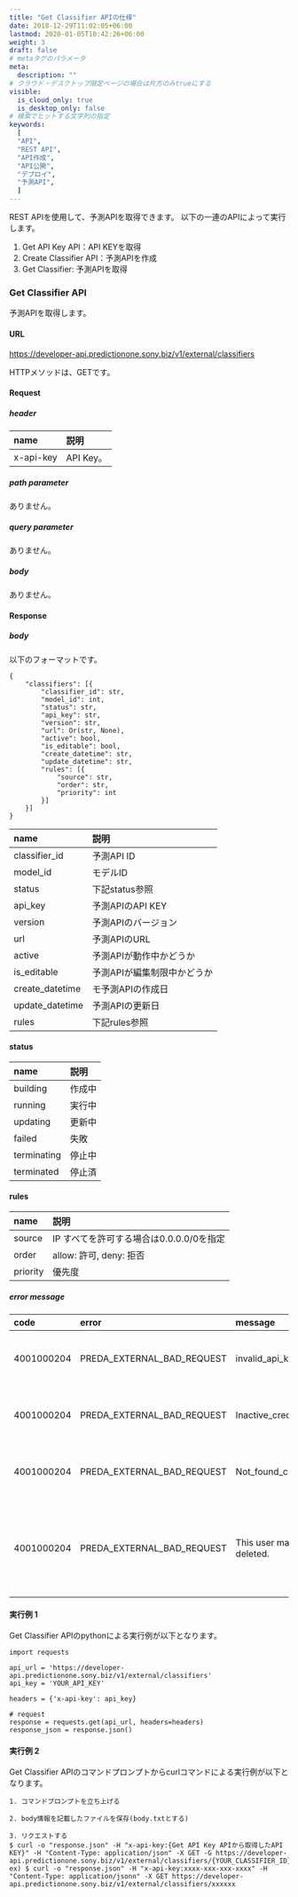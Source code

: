 ```yaml
---
title: "Get Classifier APIの仕様"
date: 2018-12-29T11:02:05+06:00
lastmod: 2020-01-05T10:42:26+06:00
weight: 3
draft: false
# metaタグのパラメータ
meta:
  description: ""
# クラウド・デスクトップ限定ページの場合は片方のみtrueにする
visible:
  is_cloud_only: true
  is_desktop_only: false
# 検索でヒットする文字列の指定
keywords:
  [
  "API",
  "REST API",
  "API作成",
  "API公開",
  "デプロイ",
  "予測API",
  ]
---
```


REST APIを使用して、予測APIを取得できます。
以下の一連のAPIによって実行します。
1. Get API Key API：API KEYを取得
2. Create Classifier API：予測APIを作成
3. Get Classifier: 予測APIを取得

### Get Classifier API

予測APIを取得します。

#### URL

https://developer-api.predictionone.sony.biz/v1/external/classifiers

HTTPメソッドは、GETです。

#### Request

##### header

| name              | 説明                                        |
| :---------------- | :----------------------------------------- |
| x-api-key         | API Key。       |

##### path parameter

ありません。

##### query parameter

ありません。

##### body

ありません。

#### Response

##### body

以下のフォーマットです。

```
{
    "classifiers": [{
        "classifier_id": str,
        "model_id": int,
        "status": str,
        "api_key": str,
        "version": str,
        "url": Or(str, None),
        "active": bool,
        "is_editable": bool,
        "create_datetime": str,
        "update_datetime": str,
        "rules": [{
            "source": str,
            "order": str,
            "priority": int
        }]
    }]
}
```

| name              | 説明                                        |
| :---------------- | :----------------------------------------- |
| classifier_id         | 予測API ID       |
| model_id      | モデルID |
| status      | 下記status参照 |
| api_key         | 予測APIのAPI KEY       |
| version      | 予測APIのバージョン |
| url      | 予測APIのURL |
| active         | 予測APIが動作中かどうか       |
| is_editable      | 予測APIが編集制限中かどうか |
| create_datetime      | モ予測APIの作成日 |
| update_datetime         | 予測APIの更新日          |
| rules      | 下記rules参照 |

#### status

| name              | 説明                                        |
| :---------------- | :----------------------------------------- |
| building         | 作成中       |
| running      | 実行中 |
| updating      | 更新中 |
| failed      | 失敗 |
| terminating         | 停止中       |
| terminated      | 停止済 |

#### rules

| name              | 説明                                        |
| :---------------- | :----------------------------------------- |
| source         | IP すべてを許可する場合は0.0.0.0/0を指定       |
| order      | allow: 許可, deny: 拒否 |
| priority      | 優先度 |

##### error message

| code       | error       | message               | reason               |
| :--------- | :---------- | :-------------------- | :------------------- |
| 4001000204 | PREDA_EXTERNAL_BAD_REQUEST | invalid_api_key. | APIキーが存在しない |
| 4001000204 | PREDA_EXTERNAL_BAD_REQUEST | Inactive_credential. | APIキーが間違っている |
| 4001000204 | PREDA_EXTERNAL_BAD_REQUEST | Not_found_credential. | APIキーが間違っている |
| 4001000204 | PREDA_EXTERNAL_BAD_REQUEST | This user may be deleted. | ユーザー情報が削除されている可能性がある |

#### 実行例 1

Get Classifier APIのpythonによる実行例が以下となります。

```
import requests

api_url = 'https://developer-api.predictionone.sony.biz/v1/external/classifiers'
api_key = 'YOUR_API_KEY'

headers = {'x-api-key': api_key}

# request
response = requests.get(api_url, headers=headers)
response_json = response.json()
```

#### 実行例 2

Get Classifier APIのコマンドプロンプトからcurlコマンドによる実行例が以下となります。

```
1. コマンドプロンプトを立ち上げる

2. body情報を記載したファイルを保存(body.txtとする)

3. リクエストする
$ curl -o "response.json" -H "x-api-key:{Get API Key APIから取得したAPI KEY}" -H "Content-Type: application/json" -X GET -G https://developer-api.predictionone.sony.biz/v1/external/classifiers/{YOUR_CLASSIFIER_ID}
ex) $ curl -o "response.json" -H "x-api-key:xxxx-xxx-xxx-xxxx" -H "Content-Type: application/jsonn" -X GET https://developer-api.predictionone.sony.biz/v1/external/classifiers/xxxxxx
```